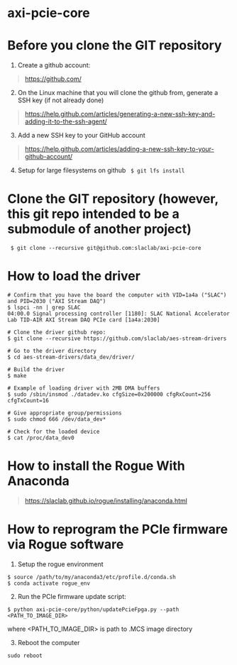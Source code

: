 # axi-pcie-core

<!--- ######################################################## -->

# Before you clone the GIT repository

1) Create a github account:
> https://github.com/

2) On the Linux machine that you will clone the github from, generate a SSH key (if not already done)
> https://help.github.com/articles/generating-a-new-ssh-key-and-adding-it-to-the-ssh-agent/

3) Add a new SSH key to your GitHub account
> https://help.github.com/articles/adding-a-new-ssh-key-to-your-github-account/

4) Setup for large filesystems on github
``` $ git lfs install```

<!--- ######################################################## -->

# Clone the GIT repository (however, this git repo intended to be a submodule of another project)
``` $ git clone --recursive git@github.com:slaclab/axi-pcie-core```

<!--- ######################################################## -->

# How to load the driver

```
# Confirm that you have the board the computer with VID=1a4a ("SLAC") and PID=2030 ("AXI Stream DAQ")
$ lspci -nn | grep SLAC
04:00.0 Signal processing controller [1180]: SLAC National Accelerator Lab TID-AIR AXI Stream DAQ PCIe card [1a4a:2030]

# Clone the driver github repo:
$ git clone --recursive https://github.com/slaclab/aes-stream-drivers

# Go to the driver directory
$ cd aes-stream-drivers/data_dev/driver/

# Build the driver
$ make

# Example of loading driver with 2MB DMA buffers
$ sudo /sbin/insmod ./datadev.ko cfgSize=0x200000 cfgRxCount=256 cfgTxCount=16

# Give appropriate group/permissions
$ sudo chmod 666 /dev/data_dev*

# Check for the loaded device
$ cat /proc/data_dev0
```

<!--- ######################################################## -->

# How to install the Rogue With Anaconda

> https://slaclab.github.io/rogue/installing/anaconda.html

<!--- ######################################################## -->

# How to reprogram the PCIe firmware via Rogue software

1) Setup the rogue environment
```
$ source /path/to/my/anaconda3/etc/profile.d/conda.sh
$ conda activate rogue_env
```

2) Run the PCIe firmware update script:
```
$ python axi-pcie-core/python/updatePcieFpga.py --path <PATH_TO_IMAGE_DIR>
```
where <PATH_TO_IMAGE_DIR> is path to .MCS image directory

3) Reboot the computer
```
sudo reboot
```

<!--- ######################################################## -->
